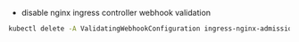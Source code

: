 - disable nginx ingress controller webhook validation

```bash
kubectl delete -A ValidatingWebhookConfiguration ingress-nginx-admission
```
